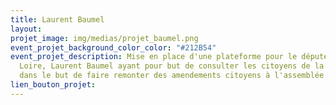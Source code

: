 ```yaml
---
title: Laurent Baumel
layout: 
projet_image: img/medias/projet_baumel.png
event_projet_background_color_color: "#212B54"
event_projet_description: Mise en place d'une plateforme pour le député d'Eure et
  Loire, Laurent Baumel ayant pour but de consulter les citoyens de la circonscription
  dans le but de faire remonter des amendements citoyens à l'assemblée nationale.
lien_bouton_projet: 
---
```


